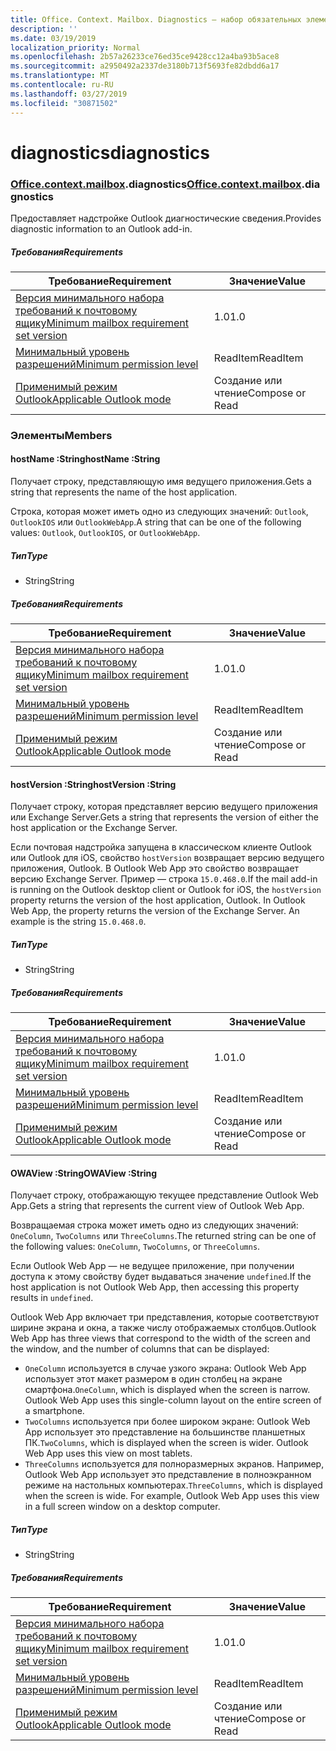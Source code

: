 ```yaml
---
title: Office. Context. Mailbox. Diagnostics — набор обязательных элементов 1,2
description: ''
ms.date: 03/19/2019
localization_priority: Normal
ms.openlocfilehash: 2b57a26233ce76ed35ce9428cc12a4ba93b5ace8
ms.sourcegitcommit: a2950492a2337de3180b713f5693fe82dbdd6a17
ms.translationtype: MT
ms.contentlocale: ru-RU
ms.lasthandoff: 03/27/2019
ms.locfileid: "30871502"
---
```

# <a name="diagnostics"></a><span data-ttu-id="911d2-102">diagnostics</span><span class="sxs-lookup"><span data-stu-id="911d2-102">diagnostics</span></span>

### <a name="officeofficemdcontextofficecontextmdmailboxofficecontextmailboxmddiagnostics"></a><span data-ttu-id="911d2-103">[Office](Office.md)[.context](Office.context.md)[.mailbox](Office.context.mailbox.md).diagnostics</span><span class="sxs-lookup"><span data-stu-id="911d2-103">[Office](Office.md)[.context](Office.context.md)[.mailbox](Office.context.mailbox.md).diagnostics</span></span>

<span data-ttu-id="911d2-104">Предоставляет надстройке Outlook диагностические сведения.</span><span class="sxs-lookup"><span data-stu-id="911d2-104">Provides diagnostic information to an Outlook add-in.</span></span>

##### <a name="requirements"></a><span data-ttu-id="911d2-105">Требования</span><span class="sxs-lookup"><span data-stu-id="911d2-105">Requirements</span></span>

|<span data-ttu-id="911d2-106">Требование</span><span class="sxs-lookup"><span data-stu-id="911d2-106">Requirement</span></span>| <span data-ttu-id="911d2-107">Значение</span><span class="sxs-lookup"><span data-stu-id="911d2-107">Value</span></span>|
|---|---|
|[<span data-ttu-id="911d2-108">Версия минимального набора требований к почтовому ящику</span><span class="sxs-lookup"><span data-stu-id="911d2-108">Minimum mailbox requirement set version</span></span>](/office/dev/add-ins/reference/requirement-sets/outlook-api-requirement-sets)| <span data-ttu-id="911d2-109">1.0</span><span class="sxs-lookup"><span data-stu-id="911d2-109">1.0</span></span>|
|[<span data-ttu-id="911d2-110">Минимальный уровень разрешений</span><span class="sxs-lookup"><span data-stu-id="911d2-110">Minimum permission level</span></span>](/outlook/add-ins/understanding-outlook-add-in-permissions)| <span data-ttu-id="911d2-111">ReadItem</span><span class="sxs-lookup"><span data-stu-id="911d2-111">ReadItem</span></span>|
|[<span data-ttu-id="911d2-112">Применимый режим Outlook</span><span class="sxs-lookup"><span data-stu-id="911d2-112">Applicable Outlook mode</span></span>](/outlook/add-ins/#extension-points)| <span data-ttu-id="911d2-113">Создание или чтение</span><span class="sxs-lookup"><span data-stu-id="911d2-113">Compose or Read</span></span>|

### <a name="members"></a><span data-ttu-id="911d2-114">Элементы</span><span class="sxs-lookup"><span data-stu-id="911d2-114">Members</span></span>

####  <a name="hostname-string"></a><span data-ttu-id="911d2-115">hostName :String</span><span class="sxs-lookup"><span data-stu-id="911d2-115">hostName :String</span></span>

<span data-ttu-id="911d2-116">Получает строку, представляющую имя ведущего приложения.</span><span class="sxs-lookup"><span data-stu-id="911d2-116">Gets a string that represents the name of the host application.</span></span>

<span data-ttu-id="911d2-117">Строка, которая может иметь одно из следующих значений: `Outlook`, `OutlookIOS` или `OutlookWebApp`.</span><span class="sxs-lookup"><span data-stu-id="911d2-117">A string that can be one of the following values: `Outlook`, `OutlookIOS`, or `OutlookWebApp`.</span></span>

##### <a name="type"></a><span data-ttu-id="911d2-118">Тип</span><span class="sxs-lookup"><span data-stu-id="911d2-118">Type</span></span>

*   <span data-ttu-id="911d2-119">String</span><span class="sxs-lookup"><span data-stu-id="911d2-119">String</span></span>

##### <a name="requirements"></a><span data-ttu-id="911d2-120">Требования</span><span class="sxs-lookup"><span data-stu-id="911d2-120">Requirements</span></span>

|<span data-ttu-id="911d2-121">Требование</span><span class="sxs-lookup"><span data-stu-id="911d2-121">Requirement</span></span>| <span data-ttu-id="911d2-122">Значение</span><span class="sxs-lookup"><span data-stu-id="911d2-122">Value</span></span>|
|---|---|
|[<span data-ttu-id="911d2-123">Версия минимального набора требований к почтовому ящику</span><span class="sxs-lookup"><span data-stu-id="911d2-123">Minimum mailbox requirement set version</span></span>](/office/dev/add-ins/reference/requirement-sets/outlook-api-requirement-sets)| <span data-ttu-id="911d2-124">1.0</span><span class="sxs-lookup"><span data-stu-id="911d2-124">1.0</span></span>|
|[<span data-ttu-id="911d2-125">Минимальный уровень разрешений</span><span class="sxs-lookup"><span data-stu-id="911d2-125">Minimum permission level</span></span>](/outlook/add-ins/understanding-outlook-add-in-permissions)| <span data-ttu-id="911d2-126">ReadItem</span><span class="sxs-lookup"><span data-stu-id="911d2-126">ReadItem</span></span>|
|[<span data-ttu-id="911d2-127">Применимый режим Outlook</span><span class="sxs-lookup"><span data-stu-id="911d2-127">Applicable Outlook mode</span></span>](/outlook/add-ins/#extension-points)| <span data-ttu-id="911d2-128">Создание или чтение</span><span class="sxs-lookup"><span data-stu-id="911d2-128">Compose or Read</span></span>|

####  <a name="hostversion-string"></a><span data-ttu-id="911d2-129">hostVersion :String</span><span class="sxs-lookup"><span data-stu-id="911d2-129">hostVersion :String</span></span>

<span data-ttu-id="911d2-130">Получает строку, которая представляет версию ведущего приложения или Exchange Server.</span><span class="sxs-lookup"><span data-stu-id="911d2-130">Gets a string that represents the version of either the host application or the Exchange Server.</span></span>

<span data-ttu-id="911d2-p101">Если почтовая надстройка запущена в классическом клиенте Outlook или Outlook для iOS, свойство `hostVersion` возвращает версию ведущего приложения, Outlook. В Outlook Web App это свойство возвращает версию Exchange Server. Пример — строка `15.0.468.0`.</span><span class="sxs-lookup"><span data-stu-id="911d2-p101">If the mail add-in is running on the Outlook desktop client or Outlook for iOS, the `hostVersion` property returns the version of the host application, Outlook. In Outlook Web App, the property returns the version of the Exchange Server. An example is the string `15.0.468.0`.</span></span>

##### <a name="type"></a><span data-ttu-id="911d2-134">Тип</span><span class="sxs-lookup"><span data-stu-id="911d2-134">Type</span></span>

*   <span data-ttu-id="911d2-135">String</span><span class="sxs-lookup"><span data-stu-id="911d2-135">String</span></span>

##### <a name="requirements"></a><span data-ttu-id="911d2-136">Требования</span><span class="sxs-lookup"><span data-stu-id="911d2-136">Requirements</span></span>

|<span data-ttu-id="911d2-137">Требование</span><span class="sxs-lookup"><span data-stu-id="911d2-137">Requirement</span></span>| <span data-ttu-id="911d2-138">Значение</span><span class="sxs-lookup"><span data-stu-id="911d2-138">Value</span></span>|
|---|---|
|[<span data-ttu-id="911d2-139">Версия минимального набора требований к почтовому ящику</span><span class="sxs-lookup"><span data-stu-id="911d2-139">Minimum mailbox requirement set version</span></span>](/office/dev/add-ins/reference/requirement-sets/outlook-api-requirement-sets)| <span data-ttu-id="911d2-140">1.0</span><span class="sxs-lookup"><span data-stu-id="911d2-140">1.0</span></span>|
|[<span data-ttu-id="911d2-141">Минимальный уровень разрешений</span><span class="sxs-lookup"><span data-stu-id="911d2-141">Minimum permission level</span></span>](/outlook/add-ins/understanding-outlook-add-in-permissions)| <span data-ttu-id="911d2-142">ReadItem</span><span class="sxs-lookup"><span data-stu-id="911d2-142">ReadItem</span></span>|
|[<span data-ttu-id="911d2-143">Применимый режим Outlook</span><span class="sxs-lookup"><span data-stu-id="911d2-143">Applicable Outlook mode</span></span>](/outlook/add-ins/#extension-points)| <span data-ttu-id="911d2-144">Создание или чтение</span><span class="sxs-lookup"><span data-stu-id="911d2-144">Compose or Read</span></span>|

####  <a name="owaview-string"></a><span data-ttu-id="911d2-145">OWAView :String</span><span class="sxs-lookup"><span data-stu-id="911d2-145">OWAView :String</span></span>

<span data-ttu-id="911d2-146">Получает строку, отображающую текущее представление Outlook Web App.</span><span class="sxs-lookup"><span data-stu-id="911d2-146">Gets a string that represents the current view of Outlook Web App.</span></span>

<span data-ttu-id="911d2-147">Возвращаемая строка может иметь одно из следующих значений: `OneColumn`, `TwoColumns` или `ThreeColumns`.</span><span class="sxs-lookup"><span data-stu-id="911d2-147">The returned string can be one of the following values: `OneColumn`, `TwoColumns`, or `ThreeColumns`.</span></span>

<span data-ttu-id="911d2-148">Если Outlook Web App — не ведущее приложение, при получении доступа к этому свойству будет выдаваться значение `undefined`.</span><span class="sxs-lookup"><span data-stu-id="911d2-148">If the host application is not Outlook Web App, then accessing this property results in `undefined`.</span></span>

<span data-ttu-id="911d2-149">Outlook Web App включает три представления, которые соответствуют ширине экрана и окна, а также числу отображаемых столбцов.</span><span class="sxs-lookup"><span data-stu-id="911d2-149">Outlook Web App has three views that correspond to the width of the screen and the window, and the number of columns that can be displayed:</span></span>

*   <span data-ttu-id="911d2-p102">`OneColumn` используется в случае узкого экрана: Outlook Web App использует этот макет размером в один столбец на экране смартфона.</span><span class="sxs-lookup"><span data-stu-id="911d2-p102">`OneColumn`, which is displayed when the screen is narrow. Outlook Web App uses this single-column layout on the entire screen of a smartphone.</span></span>
*   <span data-ttu-id="911d2-p103">`TwoColumns` используется при более широком экране: Outlook Web App использует это представление на большинстве планшетных ПК.</span><span class="sxs-lookup"><span data-stu-id="911d2-p103">`TwoColumns`, which is displayed when the screen is wider. Outlook Web App uses this view on most tablets.</span></span>
*   <span data-ttu-id="911d2-p104">`ThreeColumns` используется для полноразмерных экранов. Например, Outlook Web App использует это представление в полноэкранном режиме на настольных компьютерах.</span><span class="sxs-lookup"><span data-stu-id="911d2-p104">`ThreeColumns`, which is displayed when the screen is wide. For example, Outlook Web App uses this view in a full screen window on a desktop computer.</span></span>

##### <a name="type"></a><span data-ttu-id="911d2-156">Тип</span><span class="sxs-lookup"><span data-stu-id="911d2-156">Type</span></span>

*   <span data-ttu-id="911d2-157">String</span><span class="sxs-lookup"><span data-stu-id="911d2-157">String</span></span>

##### <a name="requirements"></a><span data-ttu-id="911d2-158">Требования</span><span class="sxs-lookup"><span data-stu-id="911d2-158">Requirements</span></span>

|<span data-ttu-id="911d2-159">Требование</span><span class="sxs-lookup"><span data-stu-id="911d2-159">Requirement</span></span>| <span data-ttu-id="911d2-160">Значение</span><span class="sxs-lookup"><span data-stu-id="911d2-160">Value</span></span>|
|---|---|
|[<span data-ttu-id="911d2-161">Версия минимального набора требований к почтовому ящику</span><span class="sxs-lookup"><span data-stu-id="911d2-161">Minimum mailbox requirement set version</span></span>](/office/dev/add-ins/reference/requirement-sets/outlook-api-requirement-sets)| <span data-ttu-id="911d2-162">1.0</span><span class="sxs-lookup"><span data-stu-id="911d2-162">1.0</span></span>|
|[<span data-ttu-id="911d2-163">Минимальный уровень разрешений</span><span class="sxs-lookup"><span data-stu-id="911d2-163">Minimum permission level</span></span>](/outlook/add-ins/understanding-outlook-add-in-permissions)| <span data-ttu-id="911d2-164">ReadItem</span><span class="sxs-lookup"><span data-stu-id="911d2-164">ReadItem</span></span>|
|[<span data-ttu-id="911d2-165">Применимый режим Outlook</span><span class="sxs-lookup"><span data-stu-id="911d2-165">Applicable Outlook mode</span></span>](/outlook/add-ins/#extension-points)| <span data-ttu-id="911d2-166">Создание или чтение</span><span class="sxs-lookup"><span data-stu-id="911d2-166">Compose or Read</span></span>|
